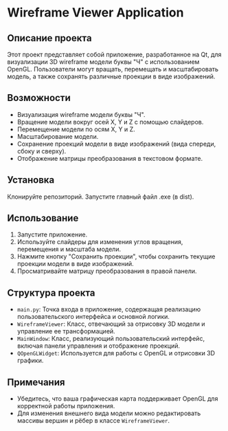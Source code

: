 # Wireframe Viewer Application

## Описание проекта
Этот проект представляет собой приложение, разработанное на Qt, для визуализации 3D wireframe модели буквы "Ч" с использованием OpenGL. Пользователи могут вращать, перемещать и масштабировать модель, а также сохранять различные проекции в виде изображений.

## Возможности
- Визуализация wireframe модели буквы "Ч".
- Вращение модели вокруг осей X, Y и Z с помощью слайдеров.
- Перемещение модели по осям X, Y и Z.
- Масштабирование модели.
- Сохранение проекций модели в виде изображений (вида спереди, сбоку и сверху).
- Отображение матрицы преобразования в текстовом формате.

## Установка
Клонируйте репозиторий. Запустите главный файл .ехе (в dist). 


## Использование
1. Запустите приложение.
2. Используйте слайдеры для изменения углов вращения, перемещения и масштаба модели.
3. Нажмите кнопку "Сохранить проекции", чтобы сохранить текущие проекции модели в виде изображений.
4. Просматривайте матрицу преобразования в правой панели.

## Структура проекта
- `main.py`: Точка входа в приложение, содержащая реализацию пользовательского интерфейса и основной логики.
- `WireframeViewer`: Класс, отвечающий за отрисовку 3D модели и управление ее трансформацией.
- `MainWindow`: Класс, реализующий пользовательский интерфейс, включая панели управления и отображение проекций.
- `QOpenGLWidget`: Используется для работы с OpenGL и отрисовки 3D графики.

## Примечания
- Убедитесь, что ваша графическая карта поддерживает OpenGL для корректной работы приложения.
- Для изменения внешнего вида модели можно редактировать массивы вершин и рёбер в классе `WireframeViewer`.